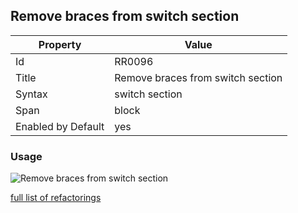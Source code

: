 ## Remove braces from switch section

Property | Value
--- | ---
Id|RR0096
Title|Remove braces from switch section
Syntax|switch section
Span|block
Enabled by Default|yes

### Usage

![Remove braces from switch section](../../images/refactorings/RemoveBracesFromSwitchSection.png)

[full list of refactorings](Refactorings.md)